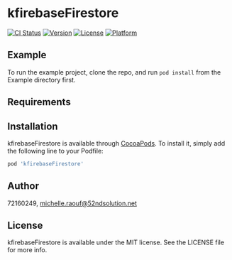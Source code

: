 # kfirebaseFirestore

[![CI Status](https://img.shields.io/travis/72160249/kfirebaseFirestore.svg?style=flat)](https://travis-ci.org/72160249/kfirebaseFirestore)
[![Version](https://img.shields.io/cocoapods/v/kfirebaseFirestore.svg?style=flat)](https://cocoapods.org/pods/kfirebaseFirestore)
[![License](https://img.shields.io/cocoapods/l/kfirebaseFirestore.svg?style=flat)](https://cocoapods.org/pods/kfirebaseFirestore)
[![Platform](https://img.shields.io/cocoapods/p/kfirebaseFirestore.svg?style=flat)](https://cocoapods.org/pods/kfirebaseFirestore)

## Example

To run the example project, clone the repo, and run `pod install` from the Example directory first.

## Requirements

## Installation

kfirebaseFirestore is available through [CocoaPods](https://cocoapods.org). To install
it, simply add the following line to your Podfile:

```ruby
pod 'kfirebaseFirestore'
```

## Author

72160249, michelle.raouf@52ndsolution.net

## License

kfirebaseFirestore is available under the MIT license. See the LICENSE file for more info.
